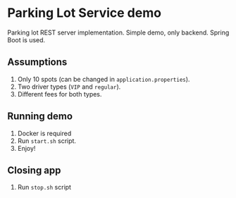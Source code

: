 # Parking Lot Service demo

Parking lot REST server implementation. Simple demo, only backend. Spring Boot is used.

## Assumptions
1. Only 10 spots (can be changed in `application.properties`).
2. Two driver types (`VIP` and `regular`).
3. Different fees for both types.

## Running demo
1. Docker is required
2. Run `start.sh` script.
3. Enjoy!

## Closing app
1. Run `stop.sh` script